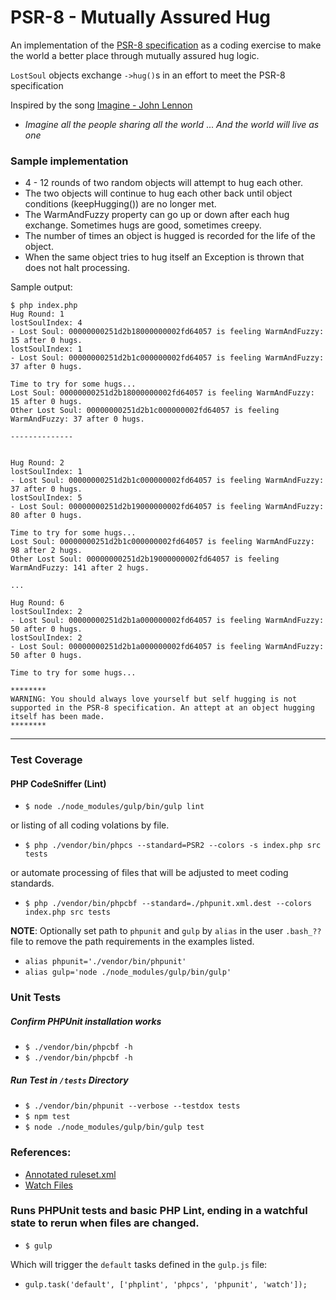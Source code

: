 PSR-8 - Mutually Assured Hug
=============

An implementation of the [PSR-8 specification](https://github.com/php-fig/fig-standards/blob/master/proposed/psr-8-hug/psr-8-hug.md)
as a coding exercise to make the world a better place through mutually assured hug logic.

`LostSoul` objects exchange `->hug()`s in an effort to meet the PSR-8 specification

Inspired by the song [Imagine - John Lennon](https://genius.com/John-lennon-imagine-lyrics)
- *Imagine all the people sharing all the world* ... *And the world will live as one*

### Sample implementation

- 4 - 12 rounds of two random objects will attempt to hug each other.
- The two objects will continue to hug each other back until object conditions (keepHugging()) are no longer met.
- The WarmAndFuzzy property can go up or down after each hug exchange. Sometimes hugs are good, sometimes creepy.
- The number of times an object is hugged is recorded for the life of the object.
- When the same object tries to hug itself an Exception is thrown that does not halt processing.

Sample output:

```
$ php index.php
Hug Round: 1
lostSoulIndex: 4
- Lost Soul: 00000000251d2b18000000002fd64057 is feeling WarmAndFuzzy: 15 after 0 hugs.
lostSoulIndex: 1
- Lost Soul: 00000000251d2b1c000000002fd64057 is feeling WarmAndFuzzy: 37 after 0 hugs.

Time to try for some hugs...
Lost Soul: 00000000251d2b18000000002fd64057 is feeling WarmAndFuzzy: 15 after 0 hugs.
Other Lost Soul: 00000000251d2b1c000000002fd64057 is feeling WarmAndFuzzy: 37 after 0 hugs.

--------------


Hug Round: 2
lostSoulIndex: 1
- Lost Soul: 00000000251d2b1c000000002fd64057 is feeling WarmAndFuzzy: 37 after 0 hugs.
lostSoulIndex: 5
- Lost Soul: 00000000251d2b19000000002fd64057 is feeling WarmAndFuzzy: 80 after 0 hugs.

Time to try for some hugs...
Lost Soul: 00000000251d2b1c000000002fd64057 is feeling WarmAndFuzzy: 98 after 2 hugs.
Other Lost Soul: 00000000251d2b19000000002fd64057 is feeling WarmAndFuzzy: 141 after 2 hugs.

...

Hug Round: 6
lostSoulIndex: 2
- Lost Soul: 00000000251d2b1a000000002fd64057 is feeling WarmAndFuzzy: 50 after 0 hugs.
lostSoulIndex: 2
- Lost Soul: 00000000251d2b1a000000002fd64057 is feeling WarmAndFuzzy: 50 after 0 hugs.

Time to try for some hugs...

********
WARNING: You should always love yourself but self hugging is not supported in the PSR-8 specification. An attept at an object hugging itself has been made.
********
```


-------

### Test Coverage
#### PHP CodeSniffer (Lint)
- `$ node ./node_modules/gulp/bin/gulp lint`

or listing of all coding volations by file.

- `$ php ./vendor/bin/phpcs --standard=PSR2 --colors -s index.php src tests`

or automate processing of files that will be adjusted to meet coding standards.

- `$ php ./vendor/bin/phpcbf --standard=./phpunit.xml.dest --colors index.php src tests`

**NOTE**: Optionally set path to `phpunit` and `gulp` by `alias` in the user `.bash_??` file to remove the path 
requirements in the examples listed. 
- `alias phpunit='./vendor/bin/phpunit'`
- `alias gulp='node ./node_modules/gulp/bin/gulp'`

### Unit Tests
##### Confirm PHPUnit installation works
- `$ ./vendor/bin/phpcbf -h`
- `$ ./vendor/bin/phpcbf -h`

##### Run Test in `/tests` Directory
- `$ ./vendor/bin/phpunit --verbose --testdox tests`
- `$ npm test`
- `$ node ./node_modules/gulp/bin/gulp test`

### References:
- [Annotated ruleset.xml](https://github.com/squizlabs/PHP_CodeSniffer/wiki/Advanced-Usage)
- [Watch Files](https://pear.php.net/manual/en/package.php.php-codesniffer.annotated-ruleset.php)


### Runs PHPUnit tests and basic PHP Lint, ending in a watchful state to rerun when files are changed.

- `$ gulp`

Which will trigger the `default` tasks defined in the `gulp.js` file:
- `gulp.task('default', ['phplint', 'phpcs', 'phpunit', 'watch']);`

